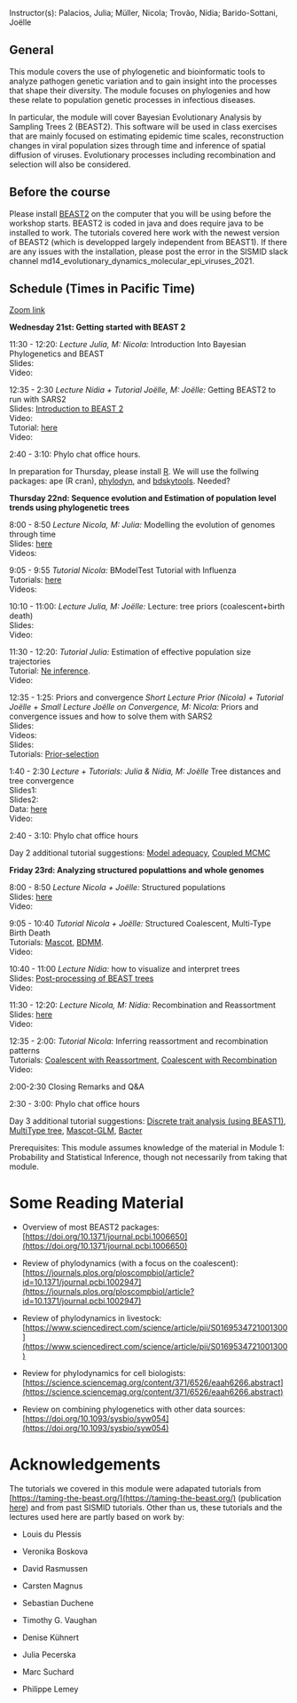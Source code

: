 


<p>  </p>

<p>  </p>

Instructor(s):
Palacios, Julia; Müller, Nicola; Trovão, Nídia; Barido-Sottani, Joëlle

## General

This module covers the use of phylogenetic and bioinformatic tools to analyze pathogen genetic variation and to gain insight into the processes that shape their diversity. The module focuses on phylogenies and how these relate to population genetic processes in infectious diseases.

In particular, the module will cover Bayesian Evolutionary Analysis by Sampling Trees 2 (BEAST2). This software will be used in class exercises that are mainly focused on estimating epidemic time scales, reconstruction changes in viral population sizes through time and inference of spatial diffusion of viruses. Evolutionary processes including recombination and selection will also be considered.

## Before the course

Please install [BEAST2](https://www.beast2.org/) on the computer that you will be using before the workshop starts.
BEAST2 is coded in java and does require java to be installed to work.
The tutorials covered here work with the newest version of BEAST2 (which is developped largely independent from BEAST1).
If there are any issues with the installation, please post the error in the SISMID slack channel md14_evolutionary_dynamics_molecular_epi_viruses_2021.

## Schedule (Times in Pacific Time)

[Zoom link]() <br />


**Wednesday 21st: Getting started with BEAST 2** <br />

11:30 - 12:20: *Lecture Julia, M: Nicola:* Introduction Into Bayesian Phylogenetics and BEAST<br />
                Slides: <br />
                Video: 

12:35 - 2:30  *Lecture Nídia + Tutorial Joëlle, M: Joëlle:*  Getting BEAST2 to run with SARS2 <br />
                Slides: [Introduction to BEAST 2](https://github.com/JuliaPalacios/SISMID_EvolutionaryDynamics/blob/master/Lectures/2021-07-21_IntroductionToBEAST2_NT.pdf)<br />
                Video: <br />
                Tutorial: [here](https://github.com/JuliaPalacios/SISMID_EvolutionaryDynamics/blob/master/Tutorials/Introduction-to-BEAST2.zip?raw=true)<br />
                Video: 

2:40 - 3:10: Phylo chat office hours. 

In preparation for Thursday, please install [R](https://www.r-project.org). We will use the follwing packages: ape (R cran), [phylodyn](https://github.com/mdkarcher/phylodyn), and [bdskytools](https://github.com/laduplessis/bdskytools). Needed?

**Thursday 22nd: Sequence evolution and Estimation of population level trends using phylogenetic trees**

8:00 - 8:50 *Lecture Nicola, M: Julia:* Modelling the evolution of genomes through time<br />
                Slides: [here](https://github.com/JuliaPalacios/SISMID_EvolutionaryDynamics/blob/master/Lectures/2021-07-22_sismid_evol_nfm.pptx?raw=true)<br />
                Videos: 

9:05 - 9:55 *Tutorial Nicola:* BModelTest Tutorial with Influenza <br />
                Tutorials: [here](https://github.com/JuliaPalacios/SISMID_EvolutionaryDynamics/blob/master/Tutorials/2020-07-27_BModelTest.zip?raw=true)<br />
                Videos: 

10:10 - 11:00: *Lecture Julia, M: Joëlle:* Lecture: tree priors (coalescent+birth death) <br />
                Slides: <br />
                Video: 

11:30 - 12:20: *Tutorial Julia:* Estimation of effective population size trajectories <br />
                Tutorial: [Ne inference](https://github.com/JuliaPalacios/SISMID_EvolutionaryDynamics/raw/master/Tutorials/Ne_inference.zip?raw=true).<br />
                Video: 
               
12:35 - 1:25: Priors and convergence
*Short Lecture Prior (Nicola) + Tutorial Joëlle + Small Lecture Joëlle on Convergence, M: Nicola:* Priors and convergence issues and how to solve them with SARS2 <br />
                Slides: <br />
                Videos: <br />
                Slides: <br />
                Tutorials: [Prior-selection](https://github.com/JuliaPalacios/SISMID_EvolutionaryDynamics/blob/master/Tutorials/Prior-selection.zip?raw=true)<br />

1:40 - 2:30
*Lecture + Tutorials: Julia & Nídia, M: Joëlle* Tree distances and tree convergence <br />
                Slides1: <br />
                Slides2: <br />
                Data: [here](https://juliapalacios.github.io/SISMID_EvolutionaryDynamics/Datasets/h3n2-bdmm.h3n2_2deme.MCC_2005.668.tre)<br />
                Video: 


2:40 - 3:10: Phylo chat office hours

Day 2 additional tutorial suggestions: [Model adequacy](https://taming-the-beast.org/tutorials/adequacy_tutorial/), [Coupled MCMC](https://taming-the-beast.org/tutorials/CoupledMCMC-Tutorial/)

**Friday 23rd: Analyzing structured populattions and whole genomes**

8:00 - 8:50 *Lecture Nicola + Joëlle:* Structured populations <br />
                Slides: [here](https://github.com/JuliaPalacios/SISMID_EvolutionaryDynamics/blob/master/Lectures/2021-07-23_sismid_structured_nfm.pptx?raw=true)<br />
                Video: 

9:05 - 10:40 *Tutorial Nicola + Joëlle:* Structured Coalescent, Multi-Type Birth Death <br />
                Tutorials: [Mascot](https://github.com/JuliaPalacios/SISMID_EvolutionaryDynamics/blob/master/Tutorials/2020-07-28_Mascot.zip?raw=true), [BDMM](https://github.com/JuliaPalacios/SISMID_EvolutionaryDynamics/blob/master/Tutorials/Structured-birth-death-model.zip?raw=true).<br />
                Video: 
                
10:40 - 11:00 *Lecture Nídia:*  how to visualize and interpret trees <br />
                Slides: [Post-processing of BEAST trees](https://github.com/JuliaPalacios/SISMID_EvolutionaryDynamics/blob/master/Lectures/2021-07-23_FigTreeTutorial_NT.pdf)<br />
                Video: 

11:30 - 12:20: *Lecture Nicola, M: Nídia:* Recombination and Reassortment <br />
                Slides: [here](https://github.com/JuliaPalacios/SISMID_EvolutionaryDynamics/blob/master/Lectures/2021-07-23_sismid_network_nfm.pptx?raw=true)<br />
                Video: 

12:35 - 2:00: *Tutorial Nicola:* Inferring reassortment and recombination patterns <br />
                Tutorials: [Coalescent with Reassortment](https://github.com/JuliaPalacios/SISMID_EvolutionaryDynamics/blob/master/Tutorials/2020-07-29_Reassortment.zip?raw=true), [Coalescent with Recombination](https://github.com/nicfel/Recombination-tutorial)<br />
                Video: 
                
2:00-2:30 Closing Remarks and Q&A            
                
2:30 - 3:00: Phylo chat office hours

Day 3 additional tutorial suggestions: [Discrete trait analysis (using BEAST1)](http://beast.community/workshop_discrete_diffusion), [MultiType tree](https://taming-the-beast.org/tutorials/Structured-coalescent/), [Mascot-GLM](https://github.com/nicfel/GLM-Tutorial), [Bacter](https://taming-the-beast.org/tutorials/Bacter-Tutorial/)
         
Prerequisites: This module assumes knowledge of the material in Module 1: Probability and Statistical Inference, though not necessarily from taking that module.

# Some Reading Material

- Overview of most BEAST2 packages: [https://doi.org/10.1371/journal.pcbi.1006650](https://doi.org/10.1371/journal.pcbi.1006650)

- Review of phylodynamics (with a focus on the coalescent): [https://journals.plos.org/ploscompbiol/article?id=10.1371/journal.pcbi.1002947](https://journals.plos.org/ploscompbiol/article?id=10.1371/journal.pcbi.1002947)

- Review of phylodynamics in livestock: [https://www.sciencedirect.com/science/article/pii/S0169534721001300](https://www.sciencedirect.com/science/article/pii/S0169534721001300)

- Review for phylodynamics for cell biologists: [https://science.sciencemag.org/content/371/6526/eaah6266.abstract](https://science.sciencemag.org/content/371/6526/eaah6266.abstract)

- Review on combining phylogenetics with other data sources: [https://doi.org/10.1093/sysbio/syw054](https://doi.org/10.1093/sysbio/syw054)

# Acknowledgements

The tutorials we covered in this module were adapated tutorials from [https://taming-the-beast.org/](https://taming-the-beast.org/) (publication [here](https://academic.oup.com/sysbio/article/67/1/170/3897660)) and from past SISMID tutorials. 
Other than us, these tutorials and the lectures used here are partly based on work by:

- Louis du Plessis 

- Veronika Boskova

- David Rasmussen

- Carsten Magnus

- Sebastian Duchene

- Timothy G. Vaughan

- Denise Kühnert

- Julia Pecerska

- Marc Suchard

- Philippe Lemey

